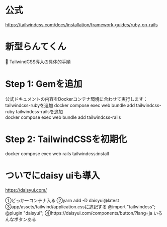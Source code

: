 # 公式
https://tailwindcss.com/docs/installation/framework-guides/ruby-on-rails
# 新型らんてくん
🚀 TailwindCSS導入の具体的手順
# Step 1: Gemを追加
公式ドキュメントの内容をDockerコンテナ環境に合わせて実行します：
tailwindcss-rubyを追加
docker compose exec web bundle add tailwindcss-ruby
tailwindcss-railsを追加  
docker compose exec web bundle add tailwindcss-rails
# Step 2: TailwindCSSを初期化
docker compose exec web rails tailwindcss:install



# ついでにdaisy uiも導入　
https://daisyui.com/

①どっかーコンテナ入る
②yarn add -D daisyui@latest
③app/assets/tailwind/application.cssに追記する
@import "tailwindcss";
@plugin "daisyui";
④https://daisyui.com/components/button/?lang=ja
いろんなボタンある
